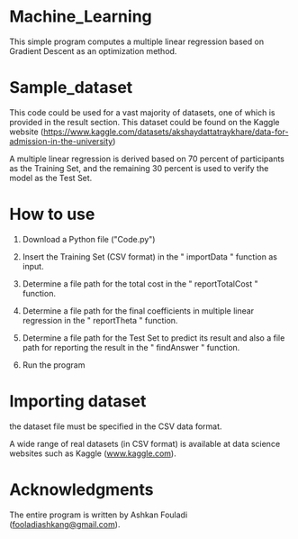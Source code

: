 # Machine_Learning 

This simple program computes a multiple linear regression based on Gradient Descent as an optimization method. 

# Sample_dataset

This code could be used for a vast majority of datasets, one of which is provided in the result section. This dataset could be found on the Kaggle website (https://www.kaggle.com/datasets/akshaydattatraykhare/data-for-admission-in-the-university)

A multiple linear regression is derived based on 70 percent of participants as the Training Set, and the remaining 30 percent is used to verify the model as the Test Set.

# How to use

1) Download a Python file ("Code.py")

2) Insert the Training Set (CSV format) in the " importData " function as input.

3) Determine a file path for the total cost in the " reportTotalCost " function.  

4) Determine a file path for the final coefficients in multiple linear regression in the " reportTheta " function.

5) Determine a file path for the Test Set to predict its result and also a file path for reporting the result in the " findAnswer " function.  

6) Run the program



# Importing dataset

 the dataset file must be specified in the CSV data format.

A wide range of real datasets (in CSV format) is available at data science websites such as Kaggle (www.kaggle.com).


# Acknowledgments


The entire program is written by Ashkan Fouladi (fooladiashkang@gmail.com).
